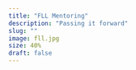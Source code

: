 ```yaml
---
title: "FLL Mentoring"
description: "Passing it forward"
slug: ""
image: fll.jpg
size: 40%
draft: false
---
```

